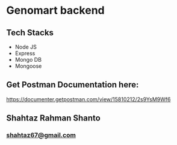 # Genomart backend

## Tech Stacks
- Node JS
- Express
- Mongo DB
- Mongoose

## Get Postman Documentation here:
https://documenter.getpostman.com/view/15810212/2s9YsM9Wf6



## Shahtaz Rahman Shanto
### shahtaz67@gmail.com